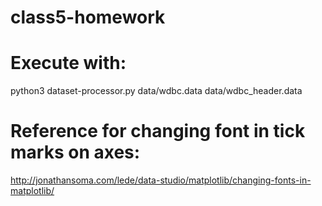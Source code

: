# class5-homework

Execute with:
=============
python3 dataset-processor.py data/wdbc.data data/wdbc_header.data


Reference for changing font in tick marks on axes: 
==================================================
http://jonathansoma.com/lede/data-studio/matplotlib/changing-fonts-in-matplotlib/


